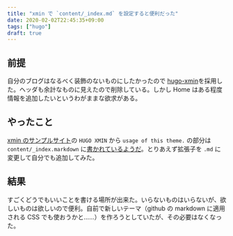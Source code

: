 ```yaml
---
title: "xmin で `content/_index.md` を設定すると便利だった"
date: 2020-02-02T22:45:35+09:00
tags: ["hugo"]
draft: true
---
```


## 前提
自分のブログはなるべく装飾のないものにしたかったので [hugo-xmin](https://github.com/yihui/hugo-xmin)を採用した。ヘッダも余計なものに見えたので削除している。しかし Home はある程度情報を追加したいというわがままな欲求がある。

## やったこと
[xmin のサンプルサイト](https://xmin.yihui.org/)の `HUGO XMIN` から `usage of this theme.` の部分は `content/_index.markdown` に[書かれているようだ](exampleSite/content/_index.markdown)。とりあえず拡張子を `.md` に変更して自分でも追加してみた。

## 結果
すごくどうでもいいことを書ける場所が出来た。いらないものはいらないが、欲しいものは欲しいので便利。自前で新しいテーマ（github の markdown に適用される CSS でも使おうかと……）を作ろうとしていたが、その必要はなくなった。
